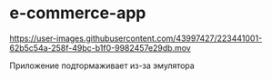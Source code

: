 # e-commerce-app

https://user-images.githubusercontent.com/43997427/223441001-62b5c54a-258f-49bc-b1f0-9982457e29db.mov

Приложение подтормаживает из-за эмулятора
